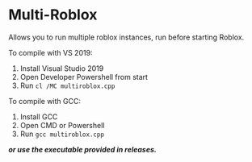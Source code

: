 # Multi-Roblox
Allows you to run multiple roblox instances, run before starting Roblox.

To compile with VS 2019:
1. Install Visual Studio 2019
2. Open Developer Powershell from start
3. Run `cl /MC multiroblox.cpp`

To compile with GCC:
1. Install GCC
2. Open CMD or Powershell
2. Run `gcc multiroblox.cpp`


_**or use the executable provided in releases.**_
